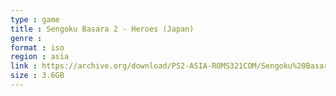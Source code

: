 ```yaml
---
type : game
title : Sengoku Basara 2 - Heroes (Japan)
genre : 
format : iso
region : asia
link : https://archive.org/download/PS2-ASIA-ROMS321COM/Sengoku%20Basara%202%20-%20Heroes%20%28Japan%29.7z
size : 3.6GB
---
```

